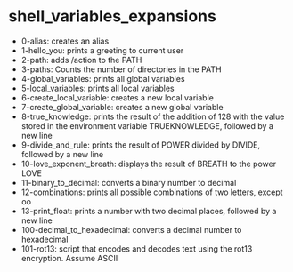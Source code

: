 # shell_variables_expansions

- 0-alias: creates an alias
- 1-hello_you: prints a greeting to current user
- 2-path: adds /action to the PATH
- 3-paths: Counts the number of directories in the PATH
- 4-global_variables: prints all global variables
- 5-local_variables: prints all local variables
- 6-create_local_variable: creates a new local variable
- 7-create_global_variable: creates a new global variable
- 8-true_knowledge:  prints the result of the addition of 128 with the value stored in the environment variable TRUEKNOWLEDGE, followed by a new line
- 9-divide_and_rule: prints the result of POWER divided by DIVIDE, followed by a new line
- 10-love_exponent_breath: displays the result of BREATH to the power LOVE
- 11-binary_to_decimal: converts a binary number to decimal
- 12-combinations: prints all possible combinations of two letters, except oo
- 13-print_float: prints a number with two decimal places, followed by a new line
- 100-decimal_to_hexadecimal: converts a decimal number to hexadecimal
- 101-rot13: script that encodes and decodes text using the rot13 encryption. Assume ASCII
